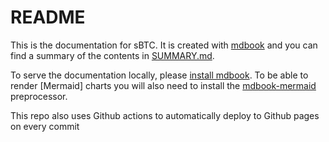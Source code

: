 # README

This is the documentation for sBTC. It is created with [mdbook](https://rust-lang.github.io/mdBook/index.html) and you can find a summary of the contents in [SUMMARY.md](./src/SUMMARY.md).

To serve the documentation locally, please [install mdbook](https://rust-lang.github.io/mdBook/guide/installation.html).
To be able to render [Mermaid] charts you will also need to install the [mdbook-mermaid](https://github.com/badboy/mdbook-mermaid) preprocessor.

This repo also uses Github actions to automatically deploy to Github pages on every commit
